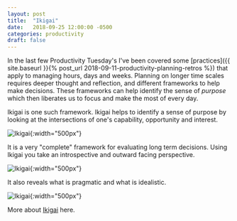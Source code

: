 ```yaml
---
layout: post
title:  "Ikigai"
date:   2018-09-25 12:00:00 -0500
categories: productivity
draft: false
---
```


In the last few Productivity Tuesday's I've been covered some [practices]({{ site.baseurl }}{% post_url 2018-09-11-productivity-planning-retros %}) that apply to managing hours, days and weeks. Planning on longer time scales requires deeper thought and reflection, and different frameworks to help make decisions. These frameworks can help identify the sense of _purpose_ which then liberates us to focus and make the most of every day.

Ikigai is one such framework. Ikigai helps to identify a sense of purpose by looking at the intersections of one's capability, opportunity and interest.

![Ikigai](/blog/assets/img/ikigai.jpg){:width="500px"}

It is a very "complete" framework for evaluating long term decisions. Using Ikigai you take an introspective and outward facing perspective. 

![Ikigai](/blog/assets/img/ikigai-analysis2.jpeg){:width="500px"}

It also reveals what is pragmatic and what is idealistic. 

![Ikigai](/blog/assets/img/ikigai-analysis1.jpeg){:width="500px"}

More about [Ikigai](https://en.wikipedia.org/wiki/Ikigai) here.
